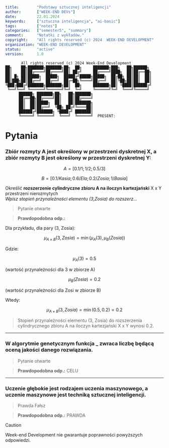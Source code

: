 ```yaml
title:        "Podstawy sztucznej inteligencji"
author:       ["WEEK-END DEVs"]
date:         22.01.2024
keywords:     ["sztuczna inteligencja", "ai-basic"]
tags:         ["notes"]
categories:   ["semester5", "summary"]
comment:      "Notatki z wykładów."
copyright:    "All rights reserved (c) 2024  WEEK-END DEVELOPMENT"
organization: "WEEK-END DEVELOPMENT"
status:       "active"
version:      1.0
```
```
       All rights reserved (c) 2024 Week-End Development
██╗    ██╗███████╗███████╗██╗  ██╗     ███████╗███╗   ██╗██████╗
██║    ██║██╔════╝██╔════╝██║ ██╔╝     ██╔════╝████╗  ██║██╔══██╗
██║ █╗ ██║█████╗  █████╗  █████╔╝█████╗█████╗  ██╔██╗ ██║██║  ██║
██║███╗██║██╔══╝  ██╔══╝  ██╔═██╗╚════╝██╔══╝  ██║╚██╗██║██║  ██║
╚███╔███╔╝███████╗███████╗██║  ██╗     ███████╗██║ ╚████║██████╔╝
 ╚══╝╚══╝ ╚══════╝╚══════╝╚═╝  ╚═╝     ╚══════╝╚═╝  ╚═══╝╚═════╝
      ██████╗ ███████╗██╗   ██╗███████╗
      ██╔══██╗██╔════╝██║   ██║██╔════╝
      ██║  ██║█████╗  ██║   ██║███████╗
      ██║  ██║██╔══╝  ╚██╗ ██╔╝╚════██║
      ██████╔╝███████╗ ╚████╔╝ ███████║
      ╚═════╝ ╚══════╝  ╚═══╝  ╚══════╝  PRESENT:
```

# Pytania

### Zbiór rozmyty A jest określony w przestrzeni dyskretnej X, a zbiór rozmyty B jest określony w przestrzeni dyskretnej Y:

$$ A = [0.1/1; 1/2; 0.5/3] $$

$$ B = [0.1/Kasia; 0.6/Ela; 0.2/Zosia; 1/Basia] $$

Określić **rozszerzenie cylindryczne zbioru A na iloczyn kartezjański** X x Y przestrzeni nierozmytych \
*Wpisz stopień przynależności elementu (3,Zosia) do rozszerz...*

> Pytanie otwarte


> **Prawdopodobna odp.:**

Dla przykładu, dla pary (3, Zosia):

$$ \mu_{A \times B}(3, Zosia) = \min(\mu_A(3), \mu_B(Zosia)) $$

Gdzie:

$$ \mu_{A}(3) = 0.5 $$

(wartość przynależności dla 3 w zbiorze A)

$$ \mu_{B}(Zosia) = 0.2  $$

(wartość przynależności dla Zosi w zbiorze B)

Wtedy:

$$ \mu_{A \times B}(3, Zosia) = \min(0.5, 0.2) = 0.2 $$


> Stopień przynależności elementu (3, Zosia) do rozszerzenia cylindrycznego zbioru A na iloczyn kartezjański X x Y wynosi 0.2.


---
### W algorytmie genetycznym funkcja _ zwraca liczbę będącą oceną jakości danego rozwiązania.

> Pytanie otwarte

> **Prawdopodobna odp.:** CELU

---
### Uczenie głębokie jest rodzajem uczenia maszynowego, a uczenie maszynowe jest techniką sztucznej inteligencji.

> Prawda
> Fałsz

> **Prawdopodobna odp.:** PRAWDA

> [!CAUTION]
> Week-end Development nie gwarantuje poprawności powyższych odpowiedzi.
